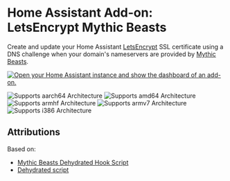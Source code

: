# Home Assistant Add-on: LetsEncrypt Mythic Beasts

Create and update your Home Assistant [LetsEncrypt](https://letsencrypt.org) SSL certificate using a DNS challenge when your domain's nameservers are provided by [Mythic Beasts](https://www.mythic-beasts.com).

[![Open your Home Assistant instance and show the dashboard of an add-on.](https://my.home-assistant.io/badges/supervisor_addon.svg)](https://my.home-assistant.io/redirect/supervisor_addon/?addon=encrypted_beasts&repository_url=https%3A%2F%2Fgithub.com%2Fdanieldurrans%2Fhaos-addons)

![Supports aarch64 Architecture][aarch64-shield]
![Supports amd64 Architecture][amd64-shield]
![Supports armhf Architecture][armhf-shield]
![Supports armv7 Architecture][armv7-shield]
![Supports i386 Architecture][i386-shield]

[aarch64-shield]: https://img.shields.io/badge/aarch64-yes-green.svg
[amd64-shield]: https://img.shields.io/badge/amd64-yes-green.svg
[armhf-shield]: https://img.shields.io/badge/armhf-yes-green.svg
[armv7-shield]: https://img.shields.io/badge/armv7-yes-green.svg
[i386-shield]: https://img.shields.io/badge/i386-yes-green.svg

## Attributions

Based on:
- [Mythic Beasts Dehydrated Hook Script](https://github.com/mythic-beasts/dehydrated-mythic-dns01)
- [Dehydrated script](https://github.com/dehydrated-io/dehydrated)